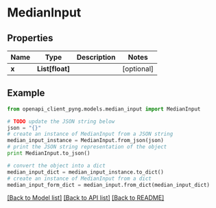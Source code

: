 # MedianInput


## Properties
Name | Type | Description | Notes
------------ | ------------- | ------------- | -------------
**x** | **List[float]** |  | [optional] 

## Example

```python
from openapi_client_pyng.models.median_input import MedianInput

# TODO update the JSON string below
json = "{}"
# create an instance of MedianInput from a JSON string
median_input_instance = MedianInput.from_json(json)
# print the JSON string representation of the object
print MedianInput.to_json()

# convert the object into a dict
median_input_dict = median_input_instance.to_dict()
# create an instance of MedianInput from a dict
median_input_form_dict = median_input.from_dict(median_input_dict)
```
[[Back to Model list]](../README.md#documentation-for-models) [[Back to API list]](../README.md#documentation-for-api-endpoints) [[Back to README]](../README.md)


